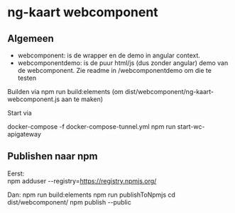 # ng-kaart webcomponent

## Algemeen

* webcomponent: is de wrapper en de demo in angular context.
* webcomponentdemo: is de puur html/js (dus zonder angular) demo van de webcomponent. Zie readme in /webcomponentdemo om die te testen

Builden via npm run build:elements (om dist/webcomponent/ng-kaart-webcomponent.js aan te maken)

Start via 

docker-compose -f docker-compose-tunnel.yml 
npm run start-wc-apigateway

## Publishen naar npm

Eerst:  
    npm adduser --registry=https://registry.npmjs.org/

Dan:
    npm run build:elements
    npm run publishToNpmjs
    cd dist/webcomponent/
    npm publish --public
